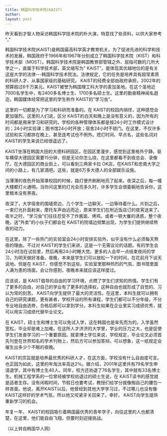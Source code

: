 ```yaml
---
title: 韩国科学技术院(KAIST) 
author:
layout: post
---
```

<p>昨天看到才智人物采访韩国科学技术院的朴大演，特意找了些资料，以供大家参考^_^</p>
<p>  韩国科学技术院(KAIST)是韩国最高科学英才教育机关。为了促进先进的科学和技术的发展，韩国政府于1966年和1967年分别成立了韩国科学技术院（KIST）和科学技术部（MOST）。韩国科学技术院是韩国教育部管辖之外、屈指可数的几所大学之一，直属于科学技术部，英文缩写为" KAIST"。能体现其优越地位的是有关这座大学的法律---韩国科学技术院法。法律规定，它的任务是培养具有超常素质的科研人才、从事国家级的基础研究。 KAIST的经费全部由政府承担，2002年的预算超过6千万美元。KAIST被誉为韩国理工科大学的麦加圣地。在这个圣地近7000名学生中，有2400多名博士生、1700多名硕士生。这里的勤奋精神闻名遐迩，韩国媒体经常把这里的学生称作 KAIST的"学习虫"。 </p>
<p>  这里的一切都是为了学习和科研而准备的。在 KAIST的校园内徜徉，这种感觉会更加强烈。这里的人们说，区分 KAIST的白天和晚上是没有意义的，因为所有的时间都是用来学习和研究的。学校的各种管理体系都是按24小时工作模式设计的；24小时实验课；图书馆24小时开放；宿舍24小时不锁门。在这里，不仅许多试验和实习都排在晚上，甚至连考试也不例外。熄灯时间、早点名，这些名词对 KAIST的学生来说已经很遥远了。 </p>
<p>KAIST坐落在韩国大田的大德科研园区。在园区里漫步，感觉到这里格外宁静。驱车横穿大德园区需要15分钟，但是无论你怎么绕，在这里都看不到夜总会、录像厅。在大德园区的商业街上，可以看到三两家卡拉 OK店，在KAIST和忠南大学之间的小路上，有几家酒吧。这些，就是6万多大德人的全部娱乐设施。 　</p>
<p>  当薄薄的夜色开始笼罩校园的时候，路灯便齐刷刷地亮了起来。夜深之后，每一幢大楼都灯火通明。当你问这里的灯光会亮多久时，许多学生会很委婉地告诉你，这里根本没有黑夜。</p>
<p>  夜深了，大学宿舍的围墙旁边，几个学生一边聊天，一边等待着什么。片刻之后，一束灯光扑面射来，摩托车声由远而近，原来学生们在附近饭店订的夜宵送来了。夜半之时，"学习虫"们往往忍受不了炸酱面、烤鸡，或者一顿大餐的诱惑，整个夜晚，送"外卖"的小伙子们都会在 KAIST的院墙边频繁出现，为学生们提供继续熬夜的动力。 　</p>
<p>在这里，除了一些热门的实验室会24小时安排实验外，似乎没有什么必须每天熬夜的理由。不过对 KAIST的学生们来讲，这是一个无需议论的话题。有的学生会24小时泡在试验里，然后再用24小时睡大觉。更多的人会早一点结束夜间的学习，为明天做好准备。夜晚，本来是学生们可以放松一下的时间，在花前月下谈天说地。但是在 KAIST，你感觉不到这些。实验室里那种热烈的气氛、图书馆里面人满为患的场面，会让你感到，夜晚本来就应该这样度过。 　　</p>
<p>  应该说，是 KAIST倡导的自由的学习环境，点燃了学生们求知的热情。学生们有了更多的自由，对自己的学业有了更多的选择权，这种自由也就形成了自觉的、习以为常的刻苦。 KAIST向学生提供了最大的灵活性。在这里，本科生就可以拥有自己的研究课题，更有甚者，学校开设的所有课程，学生们都可以不分年级，不分专业地自由选修，合格后即可以拿到学分。本科生如果在企业里实习成绩优秀，就可以用实习成绩代替毕业论文。 　　</p>
<p>  在 KAIST，硕士生和博士生可以免试入学，这在韩国也是率先而为的。入学虽然宽松，毕业却是难上加难。在这所人才济济的大学里，学业的压力之大，也是促使学生们发奋学习的一个重要原因。就拿博士学位来说，学校规定，毕业论文必须首先刊登在世界知名的学术刊物上，然后方可以参加答辩。可以想象，这一纸规定会催生出多少个不眠的夜晚。 </p>
<p>KAIST的宗旨就是培养最优秀的科研人才，在这方面，学校没有什么自由度可言。也正因为如此，这里的年淘汰率高达2％。据介绍，2001年这里共有79名学生申请退学，其中有博士生40人。同年，校方还劝退了76名学生，其中就有33名博士生。机械工程学系的一位曾经被学校劝退过的硕士生说，在 KAIST读书的感觉就是适者生存。没有闲暇时间，节假日也要考试，教授们给学分就像掏自己的腰包一样吝啬。他说，离开KAIST以后，他曾经到其他大学学习过，不过哪儿也没有像 KAIST这样好的学术气氛，所以他又咬紧牙关回来了。幸好， KAIST向学生提供重新学习的机会。 　　</p>
<p>  年复一年， KAIST的校园吸引着韩国最优秀的青年学子，向往这里的人也都清楚，在这里，他们能自由飞翔，但要时刻迎接挑战。</p>
<p>                              （以上转自韩国华人网）</p>
